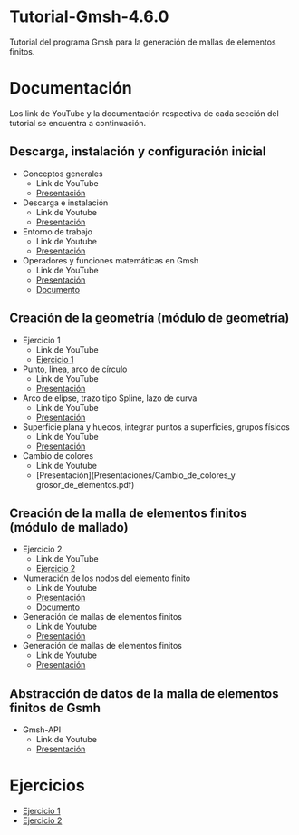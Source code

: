# Tutorial-Gmsh-4.6.0

Tutorial del programa Gmsh para la generación de mallas de elementos finitos.

# Documentación

Los link de YouTube y la documentación respectiva de cada sección del tutorial se encuentra a continuación.

## Descarga, instalación y configuración inicial

- Conceptos generales
  - Link de YouTube
  - [Presentación](Presentaciones/Conceptos_generales.pdf)
- Descarga e instalación
  - Link de Youtube
  - [Presentación](Presentaciones/Descarga_e_instalación.pdf)
- Entorno de trabajo
  - Link de Youtube
  - [Presentación](Presentaciones/Descarga_e_instalación.pdf)
- Operadores y funciones matemáticas en Gmsh
  - Link de YouTube
  - [Presentación](Presentaciones/Operadores_y_funciones_diapositiva.pdf)
  - [Documento](Documentos/Operadores_y_funciones_matemáticas.pdf)


## Creación de la geometría (módulo de geometría)


- Ejercicio 1
  - Link de YouTube
  - [Ejercicio 1](Ejercicios/Ejercicio_1.md)
- Punto, línea, arco de círculo 
  - Link de YouTube
  - [Presentación](Presentaciones/Comandos_de_creación_de_la_geometría.pdf)
- Arco de elipse, trazo tipo Spline, lazo de curva
  - Link de YouTube
  - [Presentación](Presentaciones/Comandos_de_creación_de_la_geometría.pdf)
- Superficie plana y huecos, integrar puntos a superficies, grupos físicos
  - Link de YouTube
  - [Presentación](Presentaciones/Comandos_de_creación_de_la_geometría.pdf)
- Cambio de colores
  - Link de Youtube
  - [Presentación](Presentaciones/Cambio_de_colores_y grosor_de_elementos.pdf)

  
## Creación de la malla de elementos finitos (módulo de mallado)

- Ejercicio 2
  - Link de YouTube
  - [Ejercicio 2](Ejercicios/Ejercicio_2.md)
- Numeración de los nodos del elemento finito
  - Link de Youtube
  - [Presentación](Presentaciones/Numeracion_de_los_nodos.pdf)
  - [Documento](Documentos/Numeración_de_los_nodos.pdf)
- Generación de mallas de elementos finitos
  - Link de Youtube
  - [Presentación](Presentaciones/Comandos_de_creación_malla.pdf)
- Generación de mallas de elementos finitos
  - Link de Youtube
  - [Presentación](Presentaciones/Comandos_de_creación_malla.pdf)


## Abstracción de datos de la malla de elementos finitos de Gsmh

- Gmsh-API
  - Link de Youtube
  - [Presentación](Presentaciones/gmsh_api.pdf)


# Ejercicios


- [Ejercicio 1](Ejercicios/Ejercicio_1.md)
- [Ejercicio 2](Ejercicios/Ejercicio_2.md)


